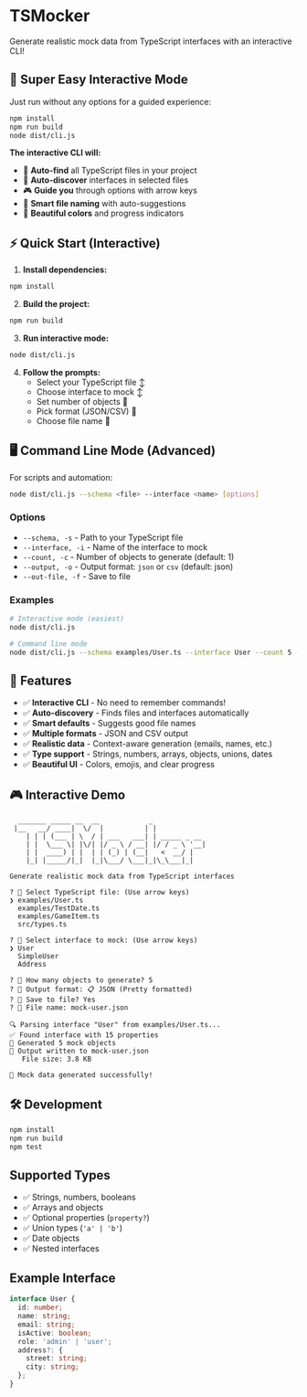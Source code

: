 # TSMocker

Generate realistic mock data from TypeScript interfaces with an interactive CLI!

## 🚀 Super Easy Interactive Mode

Just run without any options for a guided experience:

```bash
npm install
npm run build
node dist/cli.js
```

**The interactive CLI will:**
- 📁 **Auto-find** all TypeScript files in your project
- 🔧 **Auto-discover** interfaces in selected files  
- 🎮 **Guide you** through options with arrow keys
- 💾 **Smart file naming** with auto-suggestions
- 🎨 **Beautiful colors** and progress indicators

## ⚡ Quick Start (Interactive)

1. **Install dependencies:**
```bash
npm install
```

2. **Build the project:**
```bash
npm run build
```

3. **Run interactive mode:**
```bash
node dist/cli.js
```

4. **Follow the prompts:**
   - Select your TypeScript file ↕️
   - Choose interface to mock ↕️
   - Set number of objects 🔢
   - Pick format (JSON/CSV) 📄
   - Choose file name 📝

## 🖥️ Command Line Mode (Advanced)

For scripts and automation:

```bash
node dist/cli.js --schema <file> --interface <name> [options]
```

### Options
- `--schema, -s` - Path to your TypeScript file
- `--interface, -i` - Name of the interface to mock
- `--count, -c` - Number of objects to generate (default: 1)
- `--output, -o` - Output format: `json` or `csv` (default: json)
- `--out-file, -f` - Save to file

### Examples

```bash
# Interactive mode (easiest)
node dist/cli.js

# Command line mode
node dist/cli.js --schema examples/User.ts --interface User --count 5 --out-file users.json
```

## 🎯 Features

- ✅ **Interactive CLI** - No need to remember commands!
- ✅ **Auto-discovery** - Finds files and interfaces automatically
- ✅ **Smart defaults** - Suggests good file names
- ✅ **Multiple formats** - JSON and CSV output
- ✅ **Realistic data** - Context-aware generation (emails, names, etc.)
- ✅ **Type support** - Strings, numbers, arrays, objects, unions, dates
- ✅ **Beautiful UI** - Colors, emojis, and clear progress

## 🎮 Interactive Demo

```
  _______ _____ __  __            _             
 |__   __/ ____|  \/  |          | |            
    | | | (___ | \  / | ___   ___| | _____ _ __ 
    | |  \___ \| |\/| |/ _ \ / __| |/ / _ \ '__|
    | |  ____) | |  | | (_) | (__|   <  __/ |   
    |_| |_____/|_|  |_|\___/ \___|_|\_\___|_|   

Generate realistic mock data from TypeScript interfaces

? 📁 Select TypeScript file: (Use arrow keys)
❯ examples/User.ts
  examples/TestDate.ts
  examples/GameItem.ts
  src/types.ts

? 🔧 Select interface to mock: (Use arrow keys)
❯ User
  SimpleUser
  Address

? 🔢 How many objects to generate? 5
? 📄 Output format: 📋 JSON (Pretty formatted)
? 💾 Save to file? Yes
? 📝 File name: mock-user.json

🔍 Parsing interface "User" from examples/User.ts...
✅ Found interface with 15 properties
🎲 Generated 5 mock objects
💾 Output written to mock-user.json
   File size: 3.8 KB

🎉 Mock data generated successfully!
```

## 🛠️ Development

```bash
npm install
npm run build
npm test
```

## Supported Types

- ✅ Strings, numbers, booleans
- ✅ Arrays and objects
- ✅ Optional properties (`property?`)
- ✅ Union types (`'a' | 'b'`)
- ✅ Date objects
- ✅ Nested interfaces

## Example Interface

```typescript
interface User {
  id: number;
  name: string;
  email: string;
  isActive: boolean;
  role: 'admin' | 'user';
  address?: {
    street: string;
    city: string;
  };
}
``` 